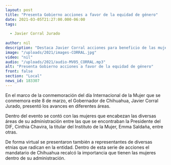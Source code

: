 ```yaml
---
layout: post
title: "Presenta Gobierno acciones a favor de la equidad de género"
date: 2021-03-05T21:27:00.000-06:00
tags:
  
  - Javier Corral Jurado
  
author: nil
description: "Destaca Javier Corral acciones para beneficio de las mujeres dentro de su administración."
image: "/uploads/2021/images-CORRAL.jpg"
video: "nil"
audio: "/uploads/2021/audio-MV05_CORRAL.mp3"
alt: "Presenta Gobierno acciones a favor de la equidad de género"
front: false
section: "Local"
news_id: 183307
---
```


En el marco de la conmemoración del día Internacional de la Mujer que se conmemora este 8 de marzo, el Gobernador de Chihuahua, Javier Corral Jurado, presentó los avances en diferentes áreas.

Dentro del evento se contó con las mujeres que encabezan las diversas áreas de su administración entre las que se encontraban la Presidente del DIF, Cinthia Chavira, la titular del Instituto de la Mujer, Emma Saldaña, entre otras.

De forma virtual se presentaron también a representantes de diversas etnias que radican en la entidad. Dentro de esta serie de acciones el mandatario de Chihuahua recalcó la importancia que tienen las mujeres dentro de su administración.